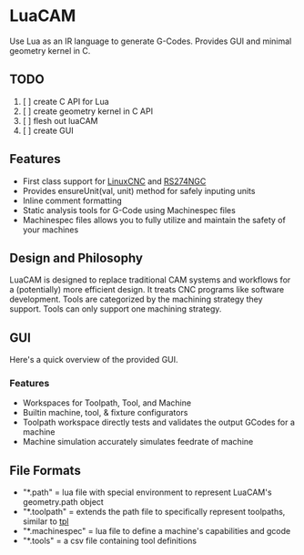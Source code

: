 
# LuaCAM
Use Lua as an IR language to generate G-Codes.
Provides GUI and minimal geometry kernel in C.

## TODO
1. [ ] create C API for Lua
2. [ ] create geometry kernel in C API
3. [ ] flesh out luaCAM
4. [ ] create GUI


## Features
- First class support for [LinuxCNC](https://linuxcnc.org/docs/html/gcode/) and [RS274NGC](https://www.nist.gov/publications/nist-rs274ngc-interpreter-version-3)
- Provides ensureUnit(val, unit) method for safely inputing units
- Inline comment formatting
- Static analysis tools for G-Code using Machinespec files
- Machinespec files allows you to fully utilize and maintain the safety of your machines


## Design and Philosophy
LuaCAM is designed to replace traditional CAM systems and workflows for a (potentially) more efficient design.
It treats CNC programs like software development.
Tools are categorized by the machining strategy they support. Tools can only support one machining strategy.


## GUI
Here's a quick overview of the provided GUI.

### Features
- Workspaces for Toolpath, Tool, and Machine
- Builtin machine, tool, & fixture configurators
- Toolpath workspace directly tests and validates the output GCodes for a machine
- Machine simulation accurately simulates feedrate of machine

## File Formats
- "*.path" = lua file with special environment to represent LuaCAM's geometry.path object
- "*.toolpath" = extends the path file to specifically represent toolpaths, similar to [tpl](https://tplang.org/)
- "*.machinespec" = lua file to define a machine's capabilities and gcode
- "*.tools" = a csv file containing tool definitions

